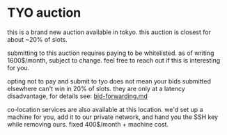 # TYO auction

this is a brand new auction available in tokyo. this auction is closest for about \~20% of slots.

submitting to this auction requires paying to be whitelisted. as of writing 1600$/month, subject to change. feel free to reach out if this is interesting for you.

opting not to pay and submit to tyo does not mean your bids submitted elsewhere can't win in 20% of slots. they are only at a latency disadvantage, for details see: [bid-forwarding.md](bid-forwarding.md "mention")

co-location services are also available at this location. we'd set up a machine for you, add it to our private network, and hand you the SSH key while removing ours. fixed 400$/month + machine cost.
